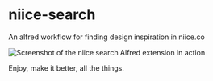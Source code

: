 niice-search
============

An alfred workflow for finding design inspiration in niice.co

![Screenshot of the niice search Alfred extension in action](http://f.cl.ly/items/0O392R1Z2G0T182z3V3I/Untitled-3.png "niice search")

Enjoy, make it better, all the things.
